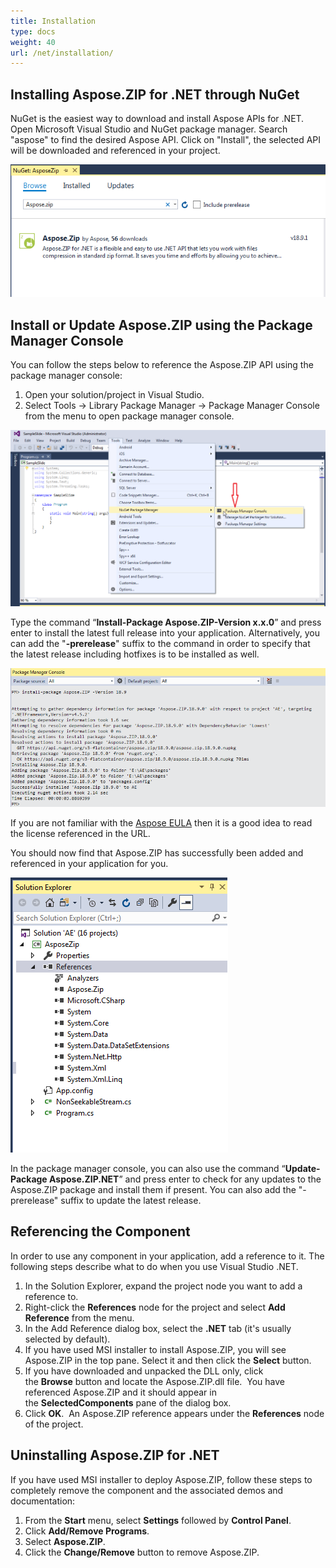 ```yaml
---
title: Installation
type: docs
weight: 40
url: /net/installation/
---
```


## **Installing Aspose.ZIP for .NET through NuGet**
NuGet is the easiest way to download and install Aspose APIs for .NET. Open Microsoft Visual Studio and NuGet package manager. Search "aspose" to find the desired Aspose API. Click on "Install", the selected API will be downloaded and referenced in your project.

![todo:image_alt_text](installation_1.png)
## **Install or Update Aspose.ZIP using the Package Manager Console**
You can follow the steps below to reference the Aspose.ZIP API using the package manager console:

1. Open your solution/project in Visual Studio.
1. Select Tools -> Library Package Manager -> Package Manager Console from the menu to open package manager console.

![todo:image_alt_text](installation_2.png)

Type the command “**Install-Package Aspose.ZIP-Version x.x.0**” and press enter to install the latest full release into your application. Alternatively, you can add the "**-prerelease**" suffix to the command in order to specify that the latest release including hotfixes is to be installed as well.

![todo:image_alt_text](installation_3.png)

If you are not familiar with the [Aspose EULA](http://www.aspose.com/corporate/purchase/end-user-license-agreement.aspx) then it is a good idea to read the license referenced in the URL. 

You should now find that Aspose.ZIP has successfully been added and referenced in your application for you.

![todo:image_alt_text](installation_4.png)

In the package manager console, you can also use the command “**Update-Package Aspose.ZIP.NET**” and press enter to check for any updates to the Aspose.ZIP package and install them if present. You can also add the "-prerelease" suffix to update the latest release.
## **Referencing the Component**
In order to use any component in your application, add a reference to it. The following steps describe what to do when you use Visual Studio .NET.

1. In the Solution Explorer, expand the project node you want to add a reference to.
1. Right-click the **References** node for the project and select **Add Reference** from the menu.
1. In the Add Reference dialog box, select the **.NET** tab (it's usually selected by default).
1. If you have used MSI installer to install Aspose.ZIP, you will see Aspose.ZIP in the top pane. Select it and then click the **Select** button.
1. If you have downloaded and unpacked the DLL only, click the **Browse** button and locate the Aspose.ZIP.dll file. 
   You have referenced Aspose.ZIP and it should appear in the **SelectedComponents** pane of the dialog box.
1. Click **OK**. 
   An Aspose.ZIP reference appears under the **References** node of the project.
## **Uninstalling Aspose.ZIP for .NET**
If you have used MSI installer to deploy Aspose.ZIP, follow these steps to completely remove the component and the associated demos and documentation:

1. From the **Start** menu, select **Settings** followed by **Control Panel**.
1. Click **Add/Remove Programs**.
1. Select **Aspose.ZIP**.
1. Click the **Change/Remove** button to remove Aspose.ZIP.
